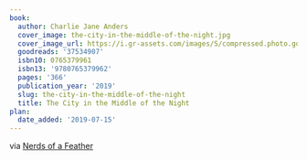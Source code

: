 ```yaml
---
book:
  author: Charlie Jane Anders
  cover_image: the-city-in-the-middle-of-the-night.jpg
  cover_image_url: https://i.gr-assets.com/images/S/compressed.photo.goodreads.com/books/1532447389l/37534907._SX98_.jpg
  goodreads: '37534907'
  isbn10: 0765379961
  isbn13: '9780765379962'
  pages: '366'
  publication_year: '2019'
  slug: the-city-in-the-middle-of-the-night
  title: The City in the Middle of the Night
plan:
  date_added: '2019-07-15'
---
```


via [Nerds of a Feather](http://www.nerds-feather.com/2019/05/microreview-book-city-in-middle-of.html)
